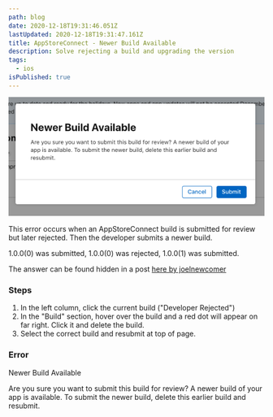 ```yaml
---
path: blog
date: 2020-12-18T19:31:46.051Z
lastUpdated: 2020-12-18T19:31:47.161Z
title: AppStoreConnect - Newer Build Available
description: Solve rejecting a build and upgrading the version
tags:
  - ios
isPublished: true
---
```

![AppStoreConnect Error Newer Build Available](static/assets/newer_build_available.png)

This error occurs when an AppStoreConnect build is submitted for review but later rejected. Then the developer submits a newer build.

1.0.0(0) was submitted, 1.0.0(0) was rejected, 1.0.0(1) was submitted.

The answer can be found hidden in a post [here by joelnewcomer](https://developer.apple.com/forums/thread/26985?answerId=160458022#160458022)

### Steps
1. In the left column, click the current build ("Developer Rejected")
2. In the "Build" section, hover over the build and a red dot will appear on far right. Click it and delete the build.
3. Select the correct build and resubmit at top of page.

### Error
Newer Build Available

Are you sure you want to submit this build for review? A newer build of your app is available. To submit the newer build, delete this earlier build and resubmit.
